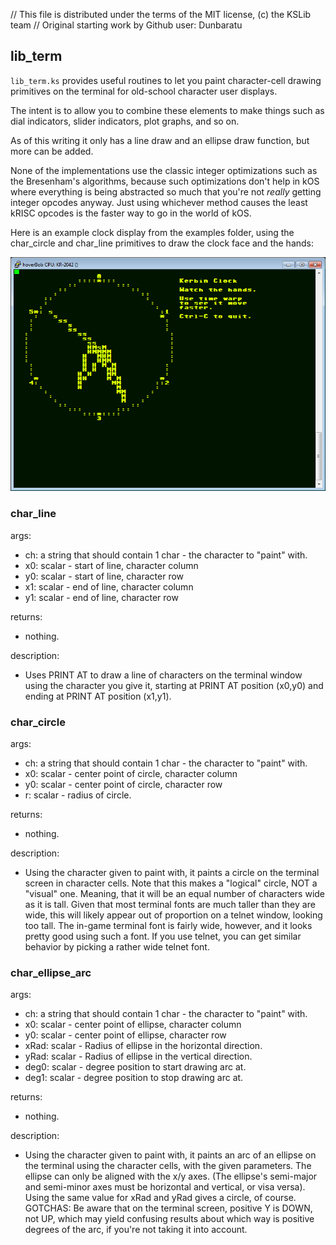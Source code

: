 // This file is distributed under the terms of the MIT license, (c) the KSLib team
// Original starting work by Github user: Dunbaratu

## lib_term

``lib_term.ks`` provides useful routines to let you paint character-cell
drawing primitives on the terminal for old-school character user displays.

The intent is to allow you to combine these elements to make things
such as dial indicators, slider indicators, plot graphs, and so on.

As of this writing it only has a line draw and an ellipse draw function,
but more can be added.

None of the implementations use the classic integer optimizations
such as the Bresenham's algorithms, because such optimizations
don't help in kOS where everything is being abstracted so
much that you're not *really* getting integer opcodes anyway.
Just using whichever method causes the least kRISC opcodes is
the faster way to go in the world of kOS.

Here is an example clock display from the examples folder, using
the char_circle and char_line primitives to draw the clock face
and the hands:

![example image showing a clock](example_lib_term.png)

### char_line

args:
  * ch: a string that should contain 1 char - the character to "paint" with.
  * x0: scalar - start of line, character column
  * y0: scalar - start of line, character row
  * x1: scalar - end of line, character column
  * y1: scalar - end of line, character row

returns:
  * nothing.

description:
  * Uses PRINT AT to draw a line of characters on the terminal
    window using the character you give it, starting at PRINT AT
    position (x0,y0) and ending at PRINT AT position (x1,y1).

### char_circle

args:
  * ch: a string that should contain 1 char - the character to "paint" with.
  * x0: scalar - center point of circle, character column
  * y0: scalar - center point of circle, character row
  * r: scalar - radius of circle.

returns:
  * nothing.

description:
  * Using the character given to paint with, it paints a circle on
    the terminal screen in character cells.  Note that this makes a
    "logical" circle, NOT a "visual" one.  Meaning, that it will
    be an equal number of characters wide as it is tall.  Given that
    most terminal fonts are much taller than they are wide, this
    will likely appear out of proportion on a telnet window, looking
    too tall.  The in-game terminal font is fairly wide, however, and
    it looks pretty good using such a font.  If you use telnet, you
    can get similar behavior by picking a rather wide telnet font.

### char_ellipse_arc

args:
  * ch: a string that should contain 1 char - the character to "paint" with.
  * x0: scalar - center point of ellipse, character column
  * y0: scalar - center point of ellipse, character row
  * xRad: scalar - Radius of ellipse in the horizontal direction.
  * yRad: scalar - Radius of ellipse in the vertical direction.
  * deg0: scalar - degree position to start drawing arc at.
  * deg1: scalar - degree position to stop drawing arc at.

returns:
  * nothing.

description:
  * Using the character given to paint with, it paints an arc of an
    ellipse on the terminal using the character cells, with the given
    parameters.  The ellipse can only be aligned with the x/y axes.
    (The ellipse's semi-major and semi-minor axes must be horizontal
    and vertical, or visa versa).  Using the same value for xRad and
    yRad gives a circle, of course.
    GOTCHAS: Be aware that on the terminal screen, positive Y is DOWN,
    not UP, which may yield confusing results about which way is
    positive degrees of the arc, if you're not taking it into account.

